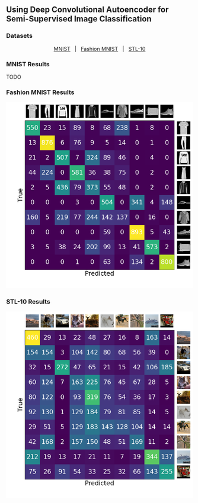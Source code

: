 ## Using Deep Convolutional Autoencoder for Semi-Supervised Image Classification

### Datasets

<p align="center">
<a href="http://yann.lecun.com/exdb/mnist">MNIST<a>  &nbsp; |  &nbsp;
<a href="https://github.com/zalandoresearch/fashion-mnist">Fashion MNIST<a> &nbsp; |  &nbsp;
<a href="https://cs.stanford.edu/~acoates/stl10">STL-10<a>
</p>

### MNIST Results

TODO

### Fashion MNIST Results

![fashion-mnist-confusion](figures/fashion-mnist-confusion.png)

### STL-10 Results

![alt text](figures/stl10-confusion.png)
